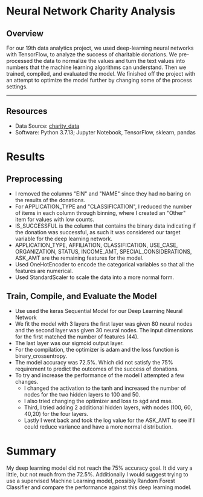 # Neural Network Charity Analysis

## Overview 

For our 19th data analytics project, we used deep-learning neural networks with TensorFlow, to analyze the success of charitable donations.  We pre-processed the data to normalize the values and turn the text values into numbers that the machine learning algorithms can understand.  Then we trained, compiled, and evaluated the model.  We finished off the project with an attempt to optimize the model further by changing some of the process settings.  

___

## Resources 
- Data Source: [charity_data](Resources/charity_data.csv) 
- Software: Python 3.7.13; Jupyter Notebook, TensorFlow, sklearn, pandas

# Results
## Preprocessing 
- I removed the columns "EIN" and "NAME" since they had no baring on the results of the donations.
- For APPLICATION_TYPE and "CLASSIFICATION", I reduced the number of items in each column through binning, where I created an "Other" item for values with low counts.  
- IS_SUCCESSFUL is the column that contains the binary data indicating if the donation was successful, as such it was considered our target variable for the deep learning network.
- APPLICATION_TYPE, AFFILIATION, CLASSIFICATION, USE_CASE, ORGANIZATION, STATUS, INCOME_AMT, SPECIAL_CONSIDERATIONS, ASK_AMT are the remaining features for the model.  
- Used OneHotEncoder to encode the categorical variables so that all the features are numerical.
- Used StandardScaler to scale the data into a more normal form.

## Train, Compile, and Evaluate the Model
- Use used the keras Sequential Model for our Deep Learning Neural Network
- We fit the model with 3 layers the first layer was given 80 neural nodes and the second layer was given 30 neural nodes.  The input dimensions for the first matched the number of features (44).  
- The last layer was our sigmoid output layer.  
- For the compilation, the optimizer is adam and the loss function is binary_crossentropy.
- The model accuracy was 72.5%. Which did not satisfy the 75% requirement to predict the outcomes of the success of donations.  
- To try and increase the performance of the model I attempted a few changes.  
    - I changed the activation to the tanh and increased the number of nodes for the two hidden layers to 100 and 50.
    - I also tried changing the optimizer and loss to sgd and mse.
    - Third, I tried adding 2 additional hidden layers, with nodes (100, 60, 40,20) for the four layers.
    - Lastly I went back and took the log value for the ASK_AMT to see if I could reduce variance and have a more normal distribution.  

# Summary
My deep learning model did not reach the 75% accuracy goal. It did vary a little, but not much from the 72.5%.  Additionally I would suggest trying to use a supervised Machine Learning model, possibly Random Forest Classifier and compare the performance against this deep learning model.  


